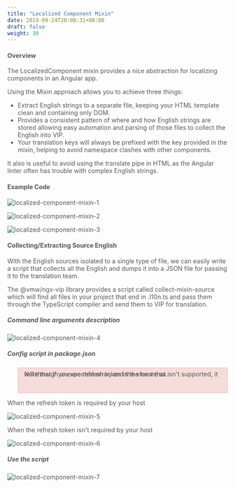 ```yaml
---
title: "Localized Component Mixin"
date: 2019-09-24T20:08:31+08:00
draft: false
weight: 30
---
```


#### **Overview**

The LocalizedComponent mixin provides a nice abstraction for localizing components in an Angular app.

Using the Mixin approach allows you to achieve three things:

- Extract English strings to a separate file, keeping your HTML template clean and containing only DOM.
- Provides a consistent pattern of where and how English strings are stored allowing easy automation and parsing of those files to collect the English into VIP.
- Your translation keys will always be prefixed with the key provided in the mixin, helping to avoid namespace clashes with other components.

It also is useful to avoid using the translate pipe in HTML as the Angular linter often has trouble with complex English strings.

#### **Example Code**

![localized-component-mixin-1](https://github.com/zmengjiao/singleton/raw/website/content/en/images/localized-component-mixin/localized-component-mixin-1.png)


![localized-component-mixin-2](https://github.com/zmengjiao/singleton/raw/website/content/en/images/localized-component-mixin/localized-component-mixin-2.png)


![localized-component-mixin-3](https://github.com/zmengjiao/singleton/raw/website/content/en/images/localized-component-mixin/localized-component-mixin-3.png)


#### **Collecting/Extracting Source English**

With the English sources isolated to a single type of file, we can easily write a script that collects all the English and dumps it into a JSON file for passing it to the translation team.

The @vmw/ngx-vip library provides a script called collect-mixin-source which will find all files in your project that end in .l10n.ts and pass them through the TypeScript compiler and send them to VIP for translation.

##### **Command line arguments description**

![localized-component-mixin-4](https://github.com/zmengjiao/singleton/raw/website/content/en/images/localized-component-mixin/localized-component-mixin-4.png)

##### **Config script in package.json**

>Note that if you use refresh token in the host that isn't supported, it will through unexpected error, and the vice versa.

When the refresh token is required by your host

![localized-component-mixin-5](https://github.com/zmengjiao/singleton/raw/website/content/en/images/localized-component-mixin/localized-component-mixin-5.png)


When the refresh token isn't required by your host

![localized-component-mixin-6](https://github.com/zmengjiao/singleton/raw/website/content/en/images/localized-component-mixin/localized-component-mixin-6.png)


##### **Use the script**

![localized-component-mixin-7](https://github.com/zmengjiao/singleton/raw/website/content/en/images/localized-component-mixin/localized-component-mixin-7.png)



<style>
    html {
        font-family: Metropolis;
        color: #575757;
    }
    section strong {
        font-weight: 400;
    }
    ul li {
        list-style: disc;
    }
    blockquote {
        background: #f5dddb;
        border: 1px solid #f8b5b4;
        height: 3.5rem;
        line-height: 0rem;
        color: #575757;
    }
</style>